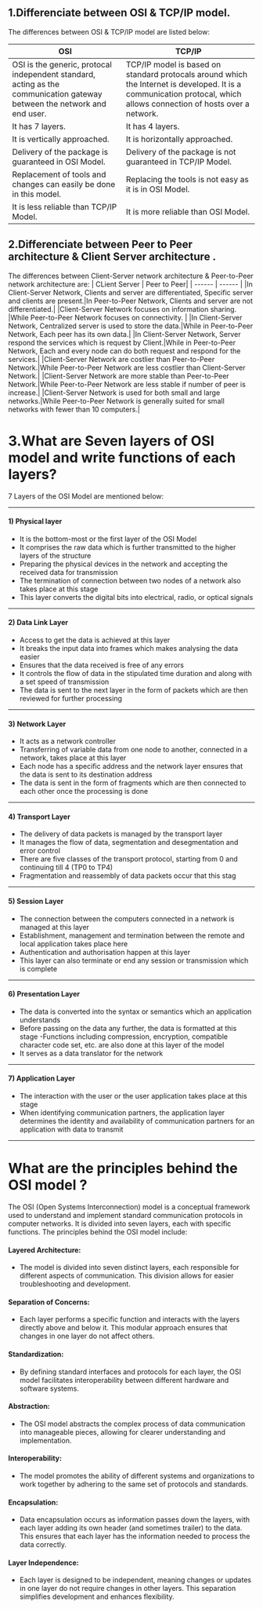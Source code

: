 

## 1.Differenciate between OSI & TCP/IP model.


The differences between OSI & TCP/IP model are listed below:

| OSI | TCP/IP |
| ------ | ------ |
| OSI is the generic, protocal independent standard, acting as the communication gateway between the network and end user.| TCP/IP model is based on standard protocals around which the Internet is developed. It is a communication protocal, which allows connection of hosts over a network.  |
| It has 7 layers. | It has 4 layers. |
|It is vertically approached. | It is horizontally approached. |
|Delivery of the package is guaranteed in OSI Model. | Delivery of the package is not guaranteed in TCP/IP Model.|
|Replacement of tools and changes can easily be done in this model.| Replacing the tools is not easy as it is in OSI Model.|
|It is less reliable than TCP/IP Model.| It is more reliable than OSI Model. |

## 2.Differenciate between Peer to Peer architecture & Client Server architecture .

The differences between  Client-Server network architecture & Peer-to-Peer 
network architecture are: 
| CLient Server | Peer to Peer|
| ------ | ------ |
|In Client-Server Network, Clients and server are differentiated, Specific server and clients are present.|In Peer-to-Peer Network, Clients and server are not differentiated.|
|Client-Server Network focuses on information sharing. |While Peer-to-Peer Network focuses on connectivity. |
|In Client-Server Network, Centralized server is used to store the data.|While in Peer-to-Peer Network, Each peer has its own data.|
|In Client-Server Network, Server respond the services which is request by Client.|While in Peer-to-Peer Network, Each and every node can do both request and respond for the services.|
|Client-Server Network are costlier than Peer-to-Peer Network.|While Peer-to-Peer Network are less costlier than Client-Server Network.|
|Client-Server Network are more stable than Peer-to-Peer Network.|While Peer-to-Peer Network are less stable if number of peer is increase.|
|Client-Server Network is used for both small and large networks.|While Peer-to-Peer Network is generally suited for small networks with fewer than 10 computers.|


# 3.What are Seven layers of OSI model and write functions of each layers?

7 Layers of the OSI Model are mentioned below:

---
#### 1) Physical layer

- It is the bottom-most or the first layer of the OSI Model
- It comprises the raw data which is further transmitted to the higher layers of the structure
- Preparing the physical devices in the network and accepting the received data for transmission
- The termination of connection between two nodes of a network also takes place at this stage
- This layer converts the digital bits into electrical, radio, or optical signals
---

#### 2) Data Link Layer

- Access to get the data is achieved at this layer
- It breaks the input data into frames which makes analysing the data easier
- Ensures that the data received is free of any errors
-  It controls the flow of data in the stipulated time duration and along with a set speed of transmission
- The data is sent to the next layer in the form of packets which are then reviewed for further processing

---

#### 3) Network Layer


- It acts as a network controller
- Transferring of variable data from one node to another, connected in a network, takes place at this layer 
- Each node has a specific address and the network layer ensures that the data is sent to its destination address
- The data is sent in the form of fragments which are then connected to each other once the processing is done
---

#### 4) Transport Layer

- The delivery of data packets is managed by the transport layer
- It manages the flow of data, segmentation and desegmentation and error control
- There are five classes of the transport protocol, starting from 0 and continuing till 4 (TP0 to TP4)
- Fragmentation and reassembly of data packets occur that this stag
---

#### 5) Session Layer

- The connection between the computers connected in a network is managed at this layer
- Establishment, management and termination between the remote and local application takes place here
- Authentication and authorisation happen at this layer
- This layer can also terminate or end any session or transmission which is complete
---

#### 6) Presentation Layer

- The data is converted into the syntax or semantics which an application understands
- Before passing on the data any further, the data is formatted at this stage
 -Functions including compression, encryption, compatible character code set, etc. are also done at this layer of the model
- It serves as a data translator for the network
---

#### 7) Application Layer

- The interaction with the user or the user application takes place at this stage
- When identifying communication partners, the application layer determines the identity and availability of communication partners for an application with data to transmit
---

# What are the principles behind the OSI model ?

The OSI (Open Systems Interconnection) model is a conceptual framework used to understand and implement standard communication protocols in computer networks. It is divided into seven layers, each with specific functions. The principles behind the OSI model include:

#### Layered Architecture:
- The model is divided into seven distinct layers, each responsible for different aspects of communication. This division allows for easier troubleshooting and development.

#### Separation of Concerns:
- Each layer performs a specific function and interacts with the layers directly above and below it. This modular approach ensures that changes in one layer do not affect others.

#### Standardization:
- By defining standard interfaces and protocols for each layer, the OSI model facilitates interoperability between different hardware and software systems.

#### Abstraction:
- The OSI model abstracts the complex process of data communication into manageable pieces, allowing for clearer understanding and implementation.

#### Interoperability:
- The model promotes the ability of different systems and organizations to work together by adhering to the same set of protocols and standards.

#### Encapsulation:
- Data encapsulation occurs as information passes down the layers, with each layer adding its own header (and sometimes trailer) to the data. This ensures that each layer has the information needed to process the data correctly.

#### Layer Independence:
- Each layer is designed to be independent, meaning changes or updates in one layer do not require changes in other layers. This separation simplifies development and enhances flexibility.




